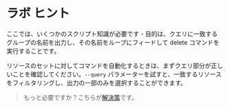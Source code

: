 # ラボ ヒント

ここでは、いくつかのスクリプト知識が必要です - 目的は、クエリに一致するグループの名前を出力し、その名前をループにフィードして delete コマンドを実行することです。

リソースのセットに対してコマンドを自動化するときは、まずクエリ部分が正しいことを確認してください。`--query` パラメーターを試すと、一致するリソースをフィルタリングし、出力の一部のみを選択することができます。

> もっと必要ですか？こちらが[解決策](solution_jp.md)です。


